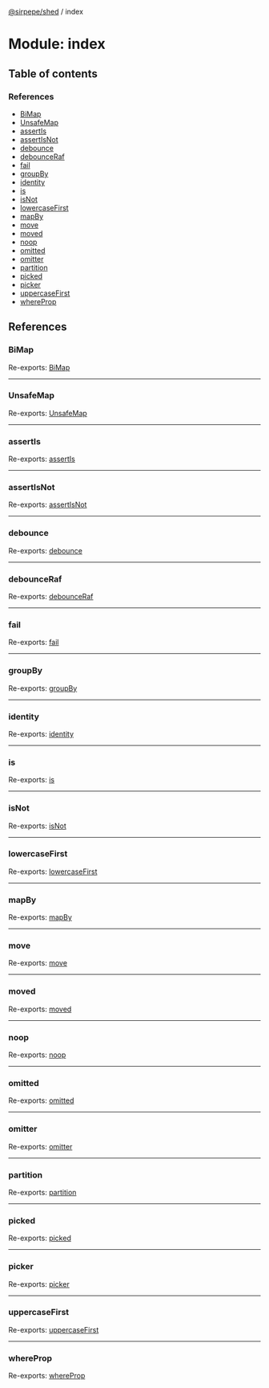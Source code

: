 [@sirpepe/shed](../README.md) / index

# Module: index

## Table of contents

### References

- [BiMap](index.md#bimap)
- [UnsafeMap](index.md#unsafemap)
- [assertIs](index.md#assertis)
- [assertIsNot](index.md#assertisnot)
- [debounce](index.md#debounce)
- [debounceRaf](index.md#debounceraf)
- [fail](index.md#fail)
- [groupBy](index.md#groupby)
- [identity](index.md#identity)
- [is](index.md#is)
- [isNot](index.md#isnot)
- [lowercaseFirst](index.md#lowercasefirst)
- [mapBy](index.md#mapby)
- [move](index.md#move)
- [moved](index.md#moved)
- [noop](index.md#noop)
- [omitted](index.md#omitted)
- [omitter](index.md#omitter)
- [partition](index.md#partition)
- [picked](index.md#picked)
- [picker](index.md#picker)
- [uppercaseFirst](index.md#uppercasefirst)
- [whereProp](index.md#whereprop)

## References

### BiMap

Re-exports: [BiMap](../classes/bimap.bimap-1.md)

___

### UnsafeMap

Re-exports: [UnsafeMap](../classes/unsafemap.unsafemap-1.md)

___

### assertIs

Re-exports: [assertIs](assert.md#assertis)

___

### assertIsNot

Re-exports: [assertIsNot](assert.md#assertisnot)

___

### debounce

Re-exports: [debounce](function.md#debounce)

___

### debounceRaf

Re-exports: [debounceRaf](function.md#debounceraf)

___

### fail

Re-exports: [fail](error.md#fail)

___

### groupBy

Re-exports: [groupBy](iterable.md#groupby)

___

### identity

Re-exports: [identity](function.md#identity)

___

### is

Re-exports: [is](guard.md#is)

___

### isNot

Re-exports: [isNot](guard.md#isnot)

___

### lowercaseFirst

Re-exports: [lowercaseFirst](string.md#lowercasefirst)

___

### mapBy

Re-exports: [mapBy](iterable.md#mapby)

___

### move

Re-exports: [move](array.md#move)

___

### moved

Re-exports: [moved](array.md#moved)

___

### noop

Re-exports: [noop](function.md#noop)

___

### omitted

Re-exports: [omitted](object.md#omitted)

___

### omitter

Re-exports: [omitter](object.md#omitter)

___

### partition

Re-exports: [partition](iterable.md#partition)

___

### picked

Re-exports: [picked](object.md#picked)

___

### picker

Re-exports: [picker](object.md#picker)

___

### uppercaseFirst

Re-exports: [uppercaseFirst](string.md#uppercasefirst)

___

### whereProp

Re-exports: [whereProp](object.md#whereprop)
